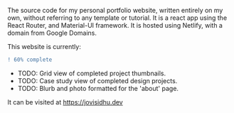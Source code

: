 The source code for my personal portfolio website, written entirely on my own, without referring to any template or tutorial. It is a react app using the React Router, and Material-UI framework. It is hosted using Netlify, with a domain from Google Domains.

This website is currently: 
```diff 
! 60% complete 
```
* TODO: Grid view of completed project thumbnails.
* TODO: Case study view of completed design projects.
* TODO: Blurb and photo formatted for the 'about' page.

It can be visited at https://jovisidhu.dev 
